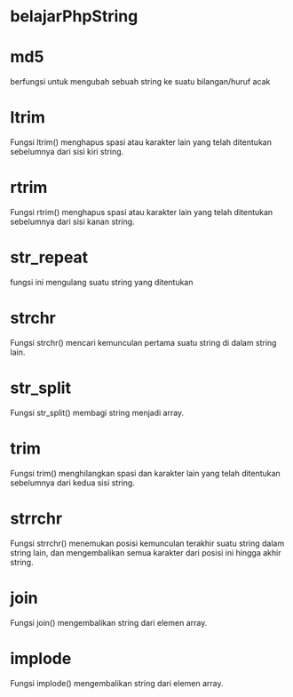 # belajarPhpString

# md5
berfungsi untuk mengubah sebuah string ke suatu bilangan/huruf acak

# ltrim
Fungsi ltrim() menghapus spasi atau karakter lain yang telah ditentukan sebelumnya dari sisi kiri string.

# rtrim
Fungsi rtrim() menghapus spasi atau karakter lain yang telah ditentukan sebelumnya dari sisi kanan string.

# str_repeat
fungsi ini mengulang suatu string yang ditentukan

# strchr
Fungsi strchr() mencari kemunculan pertama suatu string di dalam string lain.

# str_split
Fungsi str_split() membagi string menjadi array.

# trim
Fungsi trim() menghilangkan spasi dan karakter lain yang telah ditentukan sebelumnya dari kedua sisi string.

# strrchr
Fungsi strrchr() menemukan posisi kemunculan terakhir suatu string dalam string lain, dan mengembalikan semua karakter dari posisi ini hingga akhir string.

# join
Fungsi join() mengembalikan string dari elemen array.

# implode
Fungsi implode() mengembalikan string dari elemen array.
